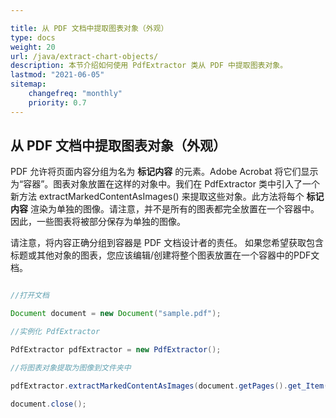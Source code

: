 ```yaml
---

title: 从 PDF 文档中提取图表对象（外观）
type: docs
weight: 20
url: /java/extract-chart-objects/
description: 本节介绍如何使用 PdfExtractor 类从 PDF 中提取图表对象。
lastmod: "2021-06-05"
sitemap:
    changefreq: "monthly"
    priority: 0.7
---
```


## 从 PDF 文档中提取图表对象（外观）

PDF 允许将页面内容分组为名为 **标记内容** 的元素。Adobe Acrobat 将它们显示为“容器”。图表对象放置在这样的对象中。我们在 PdfExtractor 类中引入了一个新方法 extractMarkedContentAsImages() 来提取这些对象。此方法将每个 **标记内容** 渲染为单独的图像。请注意，并不是所有的图表都完全放置在一个容器中。因此，一些图表将被部分保存为单独的图像。

请注意，将内容正确分组到容器是 PDF 文档设计者的责任。
 如果您希望获取包含标题或其他对象的图表，您应该编辑/创建将整个图表放置在一个容器中的PDF文档。

```java

//打开文档

Document document = new Document("sample.pdf");

//实例化 PdfExtractor

PdfExtractor pdfExtractor = new PdfExtractor();

//将图表对象提取为图像到文件夹中

pdfExtractor.extractMarkedContentAsImages(document.getPages().get_Item(1), "C:/Temp/Charts_page_1");

document.close();
```